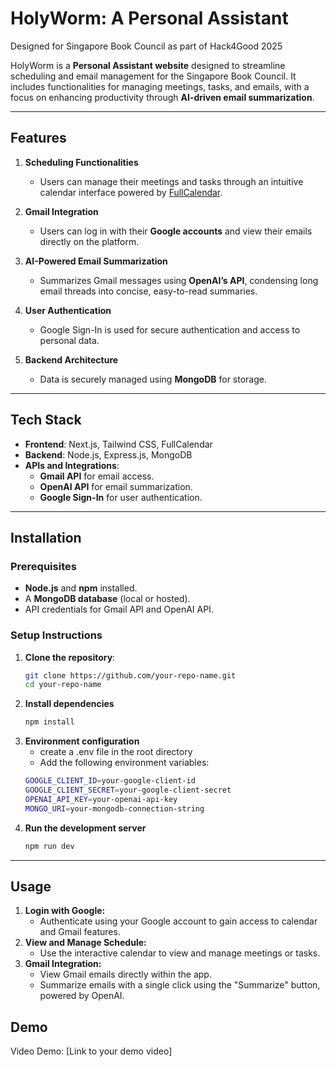 # HolyWorm: A Personal Assistant 
  Designed for Singapore Book Council as part of Hack4Good 2025

HolyWorm is a **Personal Assistant website** designed to streamline scheduling and email management for the Singapore Book Council. It includes functionalities for managing meetings, tasks, and emails, with a focus on enhancing productivity through **AI-driven email summarization**.

---

## Features  
1. **Scheduling Functionalities**  
   - Users can manage their meetings and tasks through an intuitive calendar interface powered by [FullCalendar](https://fullcalendar.io/).  

2. **Gmail Integration**  
   - Users can log in with their **Google accounts** and view their emails directly on the platform.  

3. **AI-Powered Email Summarization**  
   - Summarizes Gmail messages using **OpenAI’s API**, condensing long email threads into concise, easy-to-read summaries.  

4. **User Authentication**  
   - Google Sign-In is used for secure authentication and access to personal data.  

5. **Backend Architecture**  
   - Data is securely managed using **MongoDB** for storage.  

---

## Tech Stack  
- **Frontend**: Next.js, Tailwind CSS, FullCalendar  
- **Backend**: Node.js, Express.js, MongoDB  
- **APIs and Integrations**:  
  - **Gmail API** for email access.  
  - **OpenAI API** for email summarization.  
  - **Google Sign-In** for user authentication.  

---

## Installation  

### Prerequisites  
- **Node.js** and **npm** installed.  
- A **MongoDB database** (local or hosted).  
- API credentials for Gmail API and OpenAI API.  

### Setup Instructions  

1. **Clone the repository**:  
   ```bash  
   git clone https://github.com/your-repo-name.git  
   cd your-repo-name

1. **Install dependencies**
   ```bash
   npm install

1. **Environment configuration**
   - create a .env file in the root directory
   - Add the following environment variables:
   ```bash
   GOOGLE_CLIENT_ID=your-google-client-id  
   GOOGLE_CLIENT_SECRET=your-google-client-secret  
   OPENAI_API_KEY=your-openai-api-key  
   MONGO_URI=your-mongodb-connection-string

1. **Run the development server**
   ```bash
   npm run dev

---

## Usage

1. **Login with Google:**
   - Authenticate using your Google account to gain access to calendar and Gmail features.
1. **View and Manage Schedule:**
   - Use the interactive calendar to view and manage meetings or tasks.
1. **Gmail Integration:**
   - View Gmail emails directly within the app.
   - Summarize emails with a single click using the "Summarize" button, powered by OpenAI.
  
## Demo
Video Demo: [Link to your demo video]
